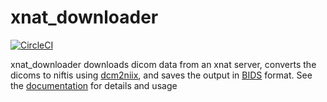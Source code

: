 # xnat_downloader
[![CircleCI](https://circleci.com/gh/NeuroimagingUIowa/xnat_downloader.svg?style=svg)](https://circleci.com/gh/NeuroimagingUIowa/xnat_downloader)

xnat_downloader downloads dicom data from an xnat server, converts the dicoms to niftis using [dcm2niix](https://github.com/rordenlab/dcm2niix), and saves the output in [BIDS](http://bids.neuroimaging.io/) format. See the [documentation](http://xnat-downloader.readthedocs.io/en/latest/) for details and usage
